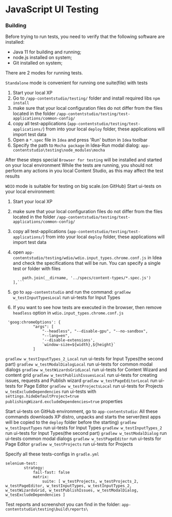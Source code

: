 JavaScript UI Testing
===

### Building

Before trying to run tests, you need to verify that the following software are installed:

* Java 11 for building and running;
* node.js installed on system;
* Git installed on system;

There are 2 modes for running tests.

`Standalone` mode is convenient for running one suite(file) with tests
1. Start your local XP
2. Go to `/app-contentstudio/testing/` folder and install required libs
    ``` npm install ```
3. make sure that your local configuration files do not differ from the files located in the folder `/app-contentstudio/testing/test-applications/common-config/`
4. copy all test-applications (`app-contentstudio/testing/test-applications/`) from  into your local `deploy` folder, these applications will import test data
5. Open a `*.spec` file in `Idea` and press 'Run' button in `Idea` toolbar
6. Specify the path to `Mocha package` in Idea-Run modal dialog: `app-contentstudio\testing\node_modules\mocha`

 After these steps special `Browser for testing` will be installed and started on your local environment
 While the tests are running, you should not perform any actions in you local Content Studio, as this may affect the test results


`WDIO` mode is suitable for testing on big scale.(on GitHub)
Start ui-tests on your local environment:
1. Start your local XP
2. make sure that your local configuration files do not differ from the files located in the folder `/app-contentstudio/testing/test-applications/common-config/`
3. copy all test-applications (`app-contentstudio/testing/test-applications/`) from  into your local `deploy` folder, these applications will import test data
4. open `app-contentstudio/testing/wdio/wdio.input_types.chrome.conf.js` in Idea and check the specifications that will be run.
   You can specify a single test or folder with files

    ``` specs: [
        path.join(__dirname, '../specs/content-types/*.spec.js')
    ],```

5. go to `app-contentstudio` and run the command:
    ```gradlew w_testInputTypesLocal```  run ui-tests for Input Types

6. If you want to see how tests are executed in the browser, then remove ``headless`` option in `wdio.input_types.chrome.conf.js`

```
 'goog:chromeOptions': {
            "args": [
                "--headless", "--disable-gpu", "--no-sandbox",
                "--lang=en",
                '--disable-extensions',
                `window-size=${width},${height}`
            ]
```

```gradlew w_testInputTypes_2_Local``` run ui-tests for Input Types(the second part)
```gradlew w_testModalDialogLocal```   run ui-tests for common modal dialogs
```gradlew w_testWizardsGridLocal```   run ui-tests for Content Wizard and content grid
```gradlew w_testPublishIssuesLocal``` run ui-tests for creating issues, requests and Publish wizard
```gradlew w_testPageEditorLocal```    run ui-tests for Page Editor
```gradlew w_testProjectsLocal```      run ui-tests for Projects
```w_tesExcludeDependencies```           run ui-tests with `settings.hideDefaultProject=true publishingWizard.excludeDependencies=true` properties



Start ui-tests on GitHub environment,  go to `app-contentstudio`:
 All these commands downloads XP distro, unpacks and starts the server(test apps will be copied to the `deploy` folder before the starting)
```gradlew w_testInputTypes```       run ui-tests for Input Types
```gradlew w_testInputTypes_2```     run ui-tests for Input Types(the second part)
```gradlew w_testModalDialog```      run ui-tests common modal dialogs
```gradlew w_testPageEditor```       run ui-tests for Page Editor
```gradlew w_testProjects```         run ui-tests for Projects


Specify all these tests-configs in ``gradle.yml``

```
selenium-test:
        strategy:
            fail-fast: false
            matrix:
                suite: [ w_testProjects, w_testProjects_2, w_testPageEditor, w_testInputTypes, w_testInputTypes_2, w_testWizardsGrid, w_testPublishIssues, w_testModalDialog, w_tesExcludeDependencies ]
```

Test reports and screenshot you can find in the folder: ```app-contentstudio\testing\build\reports\```
